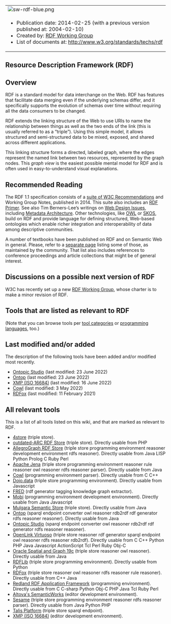 
<table><tbody><tr><td><span><img src="http://www.w3.org/Icons/SW/Buttons/sw-rdf-blue.png" alt="sw-rdf-blue.png"></span></td></tr><tr><td><ul><li>Publication date: 2014-02-25 (with a previous version published at: 2004-02-10)</li><li>Created by: <a rel="nofollow" href="http://www.w3.org/2001/sw/#rdf">RDF Working Group</a></li><li>List of documents at: <a rel="nofollow" href="http://www.w3.org/standards/techs/rdf">http://www.w3.org/standards/techs/rdf</a></li></ul></td></tr></tbody></table>

## Resource Description Framework (RDF)

## Overview

RDF is a standard model for data interchange on the Web. RDF has features that facilitate data merging even if the underlying schemas differ, and it specifically supports the evolution of schemas over time without requiring all the data consumers to be changed.

RDF extends the linking structure of the Web to use URIs to name the relationship between things as well as the two ends of the link (this is usually referred to as a “triple”). Using this simple model, it allows structured and semi-structured data to be mixed, exposed, and shared across different applications.

This linking structure forms a directed, labeled graph, where the edges represent the named link between two resources, represented by the graph nodes. This _graph view_ is the easiest possible mental model for RDF and is often used in easy-to-understand visual explanations.

## Recommended Reading

The RDF 1.1 specification consists of a [suite of W3C Recommendations](http://www.w3.org/standards/techs/rdf) and Working Group Notes, published in 2014. This suite also includes an [RDF Primer](http://www.w3.org/TR/rdf11-concepts/). See also Tim Berners-Lee’s writings on [Web Design Issues](http://www.w3.org/DesignIssues/), including [Metadata Architecture](http://www.w3.org/DesignIssues/Metadata). Other technologies, like [OWL](https://www.w3.org/2001/sw/wiki/OWL "OWL") or [SKOS](http://www.w3.org/2004/02/skos/wiki/Main_Page), build on RDF and provide language for defining structured, Web-based ontologies which enable richer integration and interoperability of data among descriptive communities.

A number of textbooks have been published on RDF and on Semantic Web in general. Please, refer to a [separate page](https://www.w3.org/2001/sw/wiki/Books "Books") listing some of those, as maintained by the community. That list also includes references to conference proceedings and article collections that might be of general interest.

## Discussions on a possible next version of RDF

W3C has recently set up a new [RDF Working Group](http://www.w3.org/2011/rdf-wg/wiki/Main_Page), whose charter is to make a minor revision of RDF.

## Tools that are listed as relevant to RDF

(Note that you can browse tools per [tool categories](https://www.w3.org/2001/sw/wiki/Category:Tool "Category:Tool") or [programming languages](https://www.w3.org/2001/sw/wiki/Category:Programming_Language "Category:Programming Language"), too.)

## Last modified and/or added

The description of the following tools have been added and/or modified most recently.

-   [Ontopic Studio](https://www.w3.org/2001/sw/wiki/Ontopic_Studio "Ontopic Studio") (last modified: 23 June 2022)
-   [Ontop](https://www.w3.org/2001/sw/wiki/Ontop "Ontop") (last modified: 23 June 2022)
-   [XMP (ISO 16684)](https://www.w3.org/2001/sw/wiki/XMP "XMP") (last modified: 16 June 2022)
-   [Cowl](https://www.w3.org/2001/sw/wiki/Cowl "Cowl") (last modified: 3 May 2022)
-   [RDFox](https://www.w3.org/2001/sw/wiki/RDFox "RDFox") (last modified: 11 February 2021)

## All relevant tools

This is a list of all tools listed on this wiki, and that are marked as relevant to RDF.

-   [4store](https://www.w3.org/2001/sw/wiki/4store "4store") (triple store).
-   [outdated-ARC RDF Store](https://www.w3.org/2001/sw/wiki/ARC "ARC") (triple store). Directly usable from PHP
-   [AllegroGraph RDF Store](https://www.w3.org/2001/sw/wiki/AllegroGraph "AllegroGraph") (triple store programming environment reasoner development environment rdfs reasoner). Directly usable from Java LISP Python Prolog C Ruby Perl
-   [Apache Jena](https://www.w3.org/2001/sw/wiki/Apache_Jena "Apache Jena") (triple store programming environment reasoner rule reasoner owl reasoner rdfs reasoner parser). Directly usable from Java
-   [Cowl](https://www.w3.org/2001/sw/wiki/Cowl "Cowl") (programming environment parser). Directly usable from C C++
-   [Dojo.data](https://www.w3.org/2001/sw/wiki/Dojo.Data "Dojo.Data") (triple store programming environment). Directly usable from Javascript
-   [FRED](https://www.w3.org/2001/sw/wiki/FRED "FRED") (rdf generator tagging knowledge graph extractor).
-   [Mobi](https://www.w3.org/2001/sw/wiki/Mobi "Mobi") (programming environment development environment). Directly usable from Java Javascript
-   [Mulgara Semantic Store](https://www.w3.org/2001/sw/wiki/Mulgara "Mulgara") (triple store). Directly usable from Java
-   [Ontop](https://www.w3.org/2001/sw/wiki/Ontop "Ontop") (sparql endpoint converter owl reasoner rdb2rdf rdf generator rdfs reasoner reasoner). Directly usable from Java
-   [Ontopic Studio](https://www.w3.org/2001/sw/wiki/Ontopic_Studio "Ontopic Studio") (sparql endpoint converter owl reasoner rdb2rdf rdf generator rdfs reasoner reasoner).
-   [OpenLink Virtuoso](https://www.w3.org/2001/sw/wiki/OpenLink_Virtuoso "OpenLink Virtuoso") (triple store reasoner rdf generator sparql endpoint owl reasoner rdfs reasoner rdb2rdf). Directly usable from C C++ Python PHP Java Javascript ActionScript Tcl Perl Ruby Obj-C
-   [Oracle Spatial and Graph 19c](https://www.w3.org/2001/sw/wiki/Oracle "Oracle") (triple store reasoner owl reasoner). Directly usable from Java
-   [RDFLib](https://www.w3.org/2001/sw/wiki/RDFLib "RDFLib") (triple store programming environment). Directly usable from Python
-   [RDFox](https://www.w3.org/2001/sw/wiki/RDFox "RDFox") (triple store reasoner owl reasoner rdfs reasoner rule reasoner). Directly usable from C++ Java
-   [Redland RDF Application Framework](https://www.w3.org/2001/sw/wiki/Redland "Redland") (programming environment). Directly usable from C C-sharp Python Obj-C PHP Java Tcl Ruby Perl
-   [Altova's SemanticWorks](https://www.w3.org/2001/sw/wiki/SemanticWorks "SemanticWorks") (editor development environment).
-   [Sesame](https://www.w3.org/2001/sw/wiki/Sesame "Sesame") (triple store programming environment reasoner rdfs reasoner parser). Directly usable from Java Python PHP
-   [Talis Platform](https://www.w3.org/2001/sw/wiki/TalisPlatform "TalisPlatform") (triple store sparql endpoint).
-   [XMP (ISO 16684)](https://www.w3.org/2001/sw/wiki/XMP "XMP") (editor development environment).